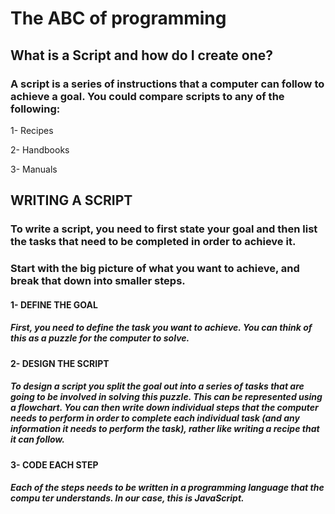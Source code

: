 # The ABC of programming
## What is a Script and how do I create one?
### A script is a series of instructions that a computer can follow to achieve a goal. You could compare scripts to any of the following:
1- Recipes

2- Handbooks

3- Manuals

## WRITING A SCRIPT 
### To write a script, you need to first state your goal and then list the tasks that need to be completed in order to achieve it. 
### Start with the big picture of what you want to achieve, and break that down into smaller steps. 
#### 1- DEFINE THE GOAL
##### First, you need to define the task you want to achieve. You can think of this as a puzzle for the computer to solve.
#### 2- DESIGN THE SCRIPT
##### To design a script you split the goal out into a series of tasks that are going to be involved in solving this puzzle. This can be represented using a flowchart. You can then write down individual steps that the computer needs to perform in order to complete each individual task (and any information it needs to perform the task), rather like writing a recipe that it can follow.
#### 3- CODE EACH STEP
##### Each of the steps needs to be written in a programming language that the compu ter understands. In our case, this is JavaScript.
